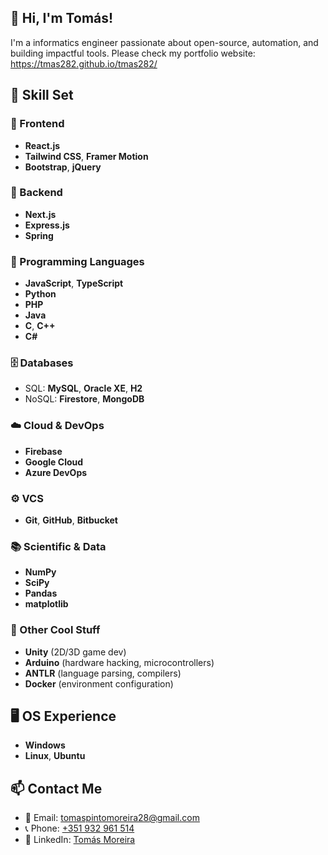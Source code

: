 ## 👋 Hi, I'm Tomás!

I'm a informatics engineer passionate about open-source, automation, and building impactful tools.
Please check my portfolio website: https://tmas282.github.io/tmas282/ 


## 🔧 Skill Set
### 🧩 Frontend
- **React.js**
- **Tailwind CSS**, **Framer Motion**
- **Bootstrap**, **jQuery**

### 🧠 Backend
- **Next.js**
- **Express.js**
- **Spring**

### 💬 Programming Languages
- **JavaScript**, **TypeScript**
- **Python**
- **PHP**
- **Java**
- **C**, **C++**
- **C#**

### 🗄️ Databases
- SQL: **MySQL**, **Oracle XE**, **H2**
- NoSQL: **Firestore**, **MongoDB**

### ☁️ Cloud & DevOps
- **Firebase**
- **Google Cloud**
- **Azure DevOps**

### ⚙️ VCS
- **Git**, **GitHub**, **Bitbucket**

### 📚 Scientific & Data
- **NumPy**
- **SciPy**
- **Pandas**
- **matplotlib**

### 🧪 Other Cool Stuff
- **Unity** (2D/3D game dev)
- **Arduino** (hardware hacking, microcontrollers)
- **ANTLR** (language parsing, compilers)
- **Docker** (environment configuration)


## 🖥️ OS Experience
- **Windows**
- **Linux**, **Ubuntu**

## 📫 Contact Me

- 📧 Email: [tomaspintomoreira28@gmail.com](mailto:tomaspintomoreira28@gmail.com)  
- 📞 Phone: [+351 932 961 514](tel:+351932961514)
- 💼 LinkedIn: [Tomás Moreira](https://www.linkedin.com/in/tomás-moreira-35a6011a1)

